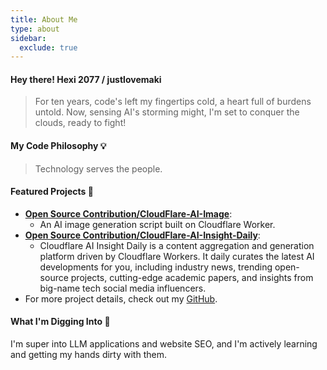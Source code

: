 ```yaml
---
title: About Me
type: about
sidebar:
  exclude: true
---
```

#### Hey there! Hexi 2077 / justlovemaki

> For ten years, code's left my fingertips cold, a heart full of burdens untold.
> Now, sensing AI's storming might, I'm set to conquer the clouds, ready to fight!

#### My Code Philosophy 💡

> Technology serves the people.

#### Featured Projects 🌟

*   **[Open Source Contribution/CloudFlare-AI-Image](https://github.com/justlovemaki/CloudFlare-AI-Image)**:
    *   An AI image generation script built on Cloudflare Worker.
*   **[Open Source Contribution/CloudFlare-AI-Insight-Daily](https://github.com/justlovemaki/Cloudflare-AI-Insight-Daily)**:
    *   Cloudflare AI Insight Daily is a content aggregation and generation platform driven by Cloudflare Workers. It daily curates the latest AI developments for you, including industry news, trending open-source projects, cutting-edge academic papers, and insights from big-name tech social media influencers.
*   For more project details, check out my [GitHub](https://github.com/justlovemaki).

#### What I'm Digging Into 🚀
I'm super into LLM applications and website SEO, and I'm actively learning and getting my hands dirty with them.